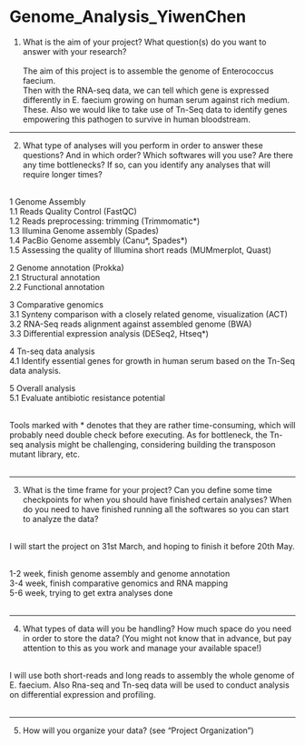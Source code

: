 # Genome_Analysis_YiwenChen

1. What is the aim of your project? What question(s) do you want to answer with your research? <br><br>
The aim of this project is to assemble the genome of Enterococcus faecium.<br> Then with the RNA-seq data, we can tell which gene is expressed differently in E. faecium growing on human serum against rich medium. These. Also we would like to take use of Tn-Seq data to identify genes empowering this pathogen to survive in human bloodstream.

---------------------------------------------------------------------------------
2. What type of analyses will you perform in order to answer these questions? And in which order? Which softwares will you use? Are there any time bottlenecks? If so, can you identify any analyses that will require longer times?<br><br>

  1 Genome Assembly<br>
    1.1 Reads Quality Control (FastQC)<br>
    1.2 Reads preprocessing: trimming (Trimmomatic*)<br>
    1.3 Illumina Genome assembly (Spades)<br>
    1.4 PacBio Genome assembly (Canu*, Spades*)<br>
    1.5 Assessing the quality of Illumina short reads (MUMmerplot, Quast)<br>

  2 Genome annotation (Prokka)<br>
    2.1 Structural annotation<br>
    2.2 Functional annotation<br>

  3 Comparative genomics<br>
    3.1 Synteny comparison with a closely related genome, visualization (ACT)<br>
    3.2 RNA-Seq reads alignment against assembled genome (BWA)<br>
    3.3 Differential expression analysis (DESeq2, Htseq*)<br>
      
  4 Tn-seq data analysis<br>
    4.1 Identify essential genes for growth in human serum based on the Tn-Seq data analysis.<br>
    
  5 Overall analysis<br>
    5.1 Evaluate antibiotic resistance potential<br><br>

Tools marked with * denotes that they are rather time-consuming, which will probably need double check before executing. As for bottleneck, the Tn-seq analysis might be challenging, considering building the transposon mutant library, etc.<br><br>

---------------------------------------------------------------------------------
3. What is the time frame for your project? Can you define some time checkpoints for when you should have finished certain analyses? When do you need to have finished running all the softwares so you can start to analyze the data?<br><br>

I will start the project on 31st March, and hoping to finish it before 20th May.<br><br>

1-2 week, finish genome assembly and genome annotation<br>
3-4 week, finish comparative genomics and RNA mapping<br>
5-6 week, trying to get extra analyses done<br><br>

--------------------------------------------------------------------------------
4. What types of data will you be handling? How much space do you need in order to store the data? (You might not know that in advance, but pay attention to this as you work and manage your available space!)<br><br>

I will use both short-reads and long reads to assembly the whole genome of E. faecium. Also Rna-seq and Tn-seq data will be used to conduct analysis on differential expression and profiling.<br><br>

---------------------------------------------------------------------------------
5. How will you organize your data? (see “Project Organization”)<br><br>


